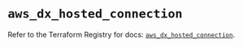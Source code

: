 # `aws_dx_hosted_connection`

Refer to the Terraform Registry for docs: [`aws_dx_hosted_connection`](https://registry.terraform.io/providers/hashicorp/aws/3.76.1/docs/resources/dx_hosted_connection).
